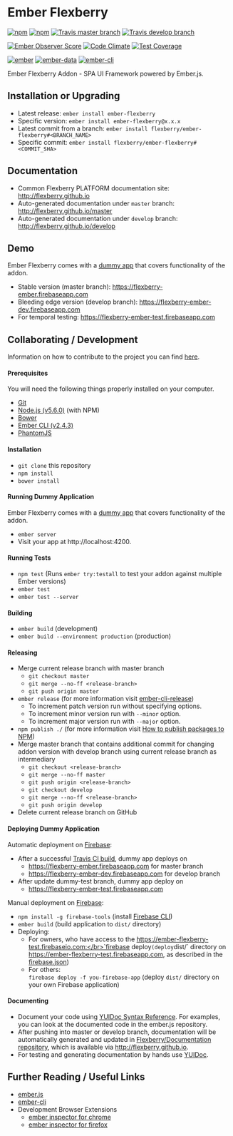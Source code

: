 # Ember Flexberry
[![npm](https://img.shields.io/npm/v/ember-flexberry.svg?label=npm%20latest%20version)](https://www.npmjs.com/package/ember-flexberry)
[![npm](https://img.shields.io/npm/dm/ember-flexberry.svg)]()
[![Travis master branch](https://img.shields.io/travis/Flexberry/ember-flexberry/master.svg?label=master%20build%20)](https://travis-ci.org/Flexberry/ember-flexberry)
[![Travis develop branch](https://img.shields.io/travis/Flexberry/ember-flexberry/develop.svg?label=develop%20build)](https://travis-ci.org/Flexberry/ember-flexberry/branches)

[![Ember Observer Score](https://emberobserver.com/badges/ember-flexberry.svg)](https://emberobserver.com/addons/ember-flexberry)
[![Code Climate](https://codeclimate.com/github/Flexberry/ember-flexberry/badges/gpa.svg)](https://codeclimate.com/github/Flexberry/ember-flexberry)
[![Test Coverage](https://codeclimate.com/github/Flexberry/ember-flexberry/badges/coverage.svg)](https://codeclimate.com/github/Flexberry/ember-flexberry/coverage)  

[![ember](https://embadge.io/v1/badge.svg?label=ember&range=~2.4.3)](https://github.com/emberjs/ember.js/releases)
[![ember-data](https://embadge.io/v1/badge.svg?label=ember-data&range=~2.4.2)](https://github.com/emberjs/data/releases)
[![ember-cli](https://embadge.io/v1/badge.svg?label=ember-cli&range=2.4.3)](https://github.com/ember-cli/ember-cli/releases)

Ember Flexberry Addon - SPA UI Framework powered by Ember.js.

## Installation or Upgrading

* Latest release: `ember install ember-flexberry`
* Specific version: `ember install ember-flexberry@x.x.x`
* Latest commit from a branch: `ember install flexberry/ember-flexberry#<BRANCH_NAME>`
* Specific commit: `ember install flexberry/ember-flexberry#<COMMIT_SHA>`

## Documentation

* Common Flexberry PLATFORM documentation site: http://flexberry.github.io
* Auto-generated documentation under `master` branch: http://flexberry.github.io/master
* Auto-generated documentation under `develop` branch: http://flexberry.github.io/develop

## Demo

Ember Flexberry comes with a [dummy app](/tests/dummy) that covers functionality of the addon.

* Stable version (master branch): https://flexberry-ember.firebaseapp.com
* Bleeding edge version (develop branch): https://flexberry-ember-dev.firebaseapp.com
* For temporal testing: https://flexberry-ember-test.firebaseapp.com

## Collaborating / Development

Information on how to contribute to the project you can find [here](https://github.com/Flexberry/Home/blob/master/CONTRIBUTING.md).

#### Prerequisites

You will need the following things properly installed on your computer.

* [Git](http://git-scm.com/)
* [Node.js (v5.6.0)](http://nodejs.org/) (with NPM)
* [Bower](http://bower.io/)
* [Ember CLI (v2.4.3)](http://www.ember-cli.com/)
* [PhantomJS](http://phantomjs.org/)

#### Installation

* `git clone` this repository
* `npm install`
* `bower install`

#### Running Dummy Application

Ember Flexberry comes with a [dummy app](/tests/dummy) that covers functionality of the addon.

* `ember server`
* Visit your app at http://localhost:4200.

#### Running Tests

* `npm test` (Runs `ember try:testall` to test your addon against multiple Ember versions)
* `ember test`
* `ember test --server`

#### Building

* `ember build` (development)
* `ember build --environment production` (production)

#### Releasing

* Merge current release branch with master branch
  * `git checkout master`
  * `git merge --no-ff <release-branch>`
  * `git push origin master`
* `ember release` (for more information visit [ember-cli-release](https://github.com/lytics/ember-cli-release))
  * To increment patch version run without specifying options.
  * To increment minor version run with `--minor` option.
  * To increment major version run with `--major` option.
* `npm publish ./` (for more information visit [How to publish packages to NPM](https://gist.github.com/coolaj86/1318304))
* Merge master branch that contains additional commit for changing addon version with develop branch using current release branch as intermediary
  * `git checkout <release-branch>`
  * `git merge --no-ff master`
  * `git push origin <release-branch>`
  * `git checkout develop`
  * `git merge --no-ff <release-branch>`
  * `git push origin develop`
* Delete current release branch on GitHub

#### Deploying Dummy Application

Automatic deployment on [Firebase](https://www.firebase.com):
* After a successful [Travis CI build](https://travis-ci.org/Flexberry/ember-flexberry), dummy app deploys on
  * https://flexberry-ember.firebaseapp.com for master branch
  * https://flexberry-ember-dev.firebaseapp.com for develop branch
* After update dummy-test branch, dummy app deploy on
  * https://flexberry-ember-test.firebaseapp.com

Manual deployment on [Firebase](https://www.firebase.com):
* `npm install -g firebase-tools` (install [Firebase CLI](https://www.firebase.com/docs/hosting/command-line-tool.html))
* `ember build` (build application to `dist/` directory)
* Deploying:
  * For owners, who have access to the https://ember-flexberry-test.firebaseio.com:</br>`firebase deploy` (deploy `dist/` directory on https://ember-flexberry-test.firebaseapp.com, as described in the [firebase.json](/firebase.json))
  * For others:</br>`firebase deploy -f you-firebase-app` (deploy `dist/` directory on your own Firebase application)

#### Documenting

* Document your code using [YUIDoc Syntax Reference](http://yui.github.io/yuidoc/syntax/index.html). For examples, you can look at the documented code in the ember.js repository.
* After pushing into master or develop branch, documentation will be automatically generated and updated in [Flexberry/Documentation repository](https://github.com/Flexberry/flexberry.github.io), which is available via http://flexberry.github.io.
* For testing and generating documentation by hands use [YUIDoc](http://yui.github.io/yuidoc/).

## Further Reading / Useful Links

* [ember.js](http://emberjs.com/)
* [ember-cli](http://www.ember-cli.com/)
* Development Browser Extensions
  * [ember inspector for chrome](https://chrome.google.com/webstore/detail/ember-inspector/bmdblncegkenkacieihfhpjfppoconhi)
  * [ember inspector for firefox](https://addons.mozilla.org/en-US/firefox/addon/ember-inspector/)
